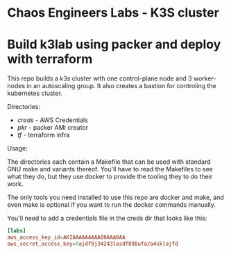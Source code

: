 # Chaos Engineers Labs - K3S cluster
# Build k3lab using packer and deploy with terraform

This repo builds a k3s cluster with one control-plane node and 3 worker-nodes in an autoscaling group. It also creates a bastion for controling the kubernetes cluster.

Directories:

- *creds* - AWS Credentials
- *pkr* - packer AMI creator
- *tf* - terraform infra

Usage:

The directories each contain a Makefile that can be used with standard GNU make and variants thereof. You'll have to read the Makefiles to see what they do, but they use docker to provide the tooling they to do their work.

The only tools you need installed to use this repo are docker and make, and even make is optional if you want to run the docker commands manually.

You'll need to add a credentials file in the creds dir that looks like this:

```conf
[labs]
aws_access_key_id=AKIAAAAAAAAA00AAA0AA
aws_secret_access_key=9ajdf9j34243lasdf898ufa/a4sklajfd
```

